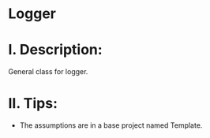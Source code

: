 # Logger

# I. Description:
General class for logger.

# II. Tips:
- The assumptions are in a base project named Template.